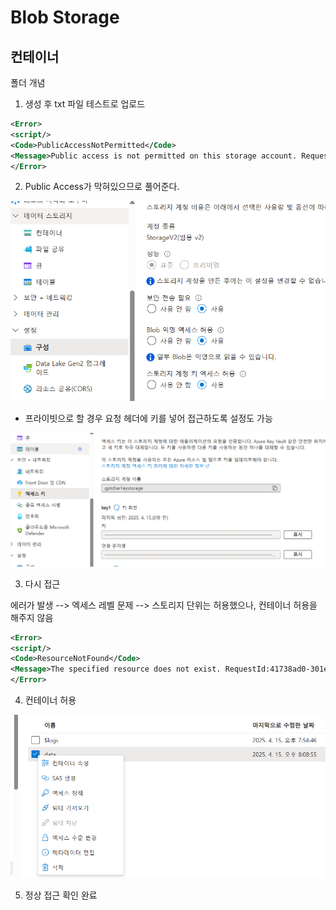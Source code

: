 # Blob Storage

## 컨테이너

폴더 개념

1. 생성 후 txt 파일 테스트로 업로드

```xml
<Error>
<script/>
<Code>PublicAccessNotPermitted</Code>
<Message>Public access is not permitted on this storage account. RequestId:835f98b6-501e-009b-22f5-ad4a62000000 Time:2025-04-15T11:02:41.1200186Z</Message>
</Error>
```

2. Public Access가 막혀있으므로 풀어준다.

![Public Access](PublicAccess.png)

-   프라이빗으로 할 경우 요청 헤더에 키를 넣어 접근하도록 설정도 가능

![Private Access](PrivateAccess.png)

3. 다시 접근

에러가 발생 --> 엑세스 레벨 문제 --> 스토리지 단위는 허용했으나, 컨테이너 허용을 해주지 않음

```xml
<Error>
<script/>
<Code>ResourceNotFound</Code>
<Message>The specified resource does not exist. RequestId:41738ad0-301e-0024-7bf6-ad7dc7000000 Time:2025-04-15T11:07:25.8394324Z</Message>
</Error>
```

4. 컨테이너 허용

![ContainerAccess](ContainerAccess.png)

5. 정상 접근 확인 완료
